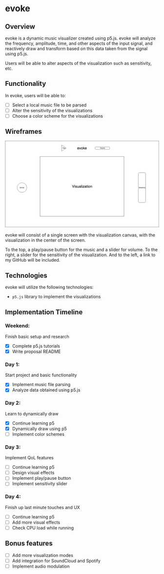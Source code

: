 # evoke

## Overview
evoke is a dynamic music visualizer created using p5.js. evoke will analyze the frequency, amplitude, time, and other aspects of the input signal, and reactively draw and transform based on this data taken from the signal using p5.js.

Users will be able to alter aspects of the visualization such as sensitivity, etc.

## Functionality

In evoke, users will be able to:

- [ ] Select a local music file to be parsed
- [ ] Alter the sensitivity of the visualizations
- [ ] Choose a color scheme for the visualizations

## Wireframes

![wireframe](./docs/wireframe.png)

evoke will consist of a single screen with the visualization canvas, with the visualization in the center of the screen.

To the top, a play/pause button for the music and a slider for volume. To the right, a slider for the sensitivity of the visualization. And to the left, a link to my GitHub will be included.

## Technologies

evoke will utilize the following technologies:

- `p5.js` library to implement the visualizations

## Implementation Timeline

### Weekend:
Finish basic setup and research

- [x] Complete p5.js tutorials
- [x] Write proposal README

### Day 1:
Start project and basic functionality
- [x] Implement music file parsing
- [x] Analyze data obtained using p5.js

### Day 2:
Learn to dynamically draw
- [x] Continue learning p5
- [x] Dynamically draw using p5
- [ ] Implement color schemes

### Day 3:
Implement QoL features
- [ ] Continue learning p5
- [ ] Design visual effects
- [ ] Implement play/pause button
- [ ] Implement sensitivity slider

### Day 4:
Finish up last minute touches and UX
- [ ] Continue learning p5
- [ ] Add more visual effects
- [ ] Check CPU load while running

## Bonus features
- [ ] Add more visualization modes
- [ ] Add integration for SoundCloud and Spotify
- [ ] Implement audio modulation